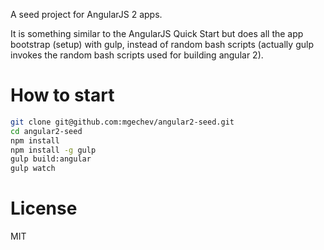 A seed project for AngularJS 2 apps.

It is something similar to the AngularJS Quick Start but does all the app bootstrap (setup) with gulp, instead of random bash scripts (actually gulp invokes the random bash scripts used for building angular 2).

# How to start

```bash
git clone git@github.com:mgechev/angular2-seed.git
cd angular2-seed
npm install
npm install -g gulp
gulp build:angular
gulp watch
```

# License

MIT
